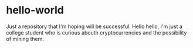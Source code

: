 # hello-world
Just a repository that I'm hoping will be successful.
Hello hello, I'm just a college student who is curious abouth cryptocurrencies and the possibility of mining them.
